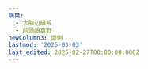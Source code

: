 ```yaml
---
病巣:
  - 大脳辺縁系
  - 前頭眼窩野
newColumn3: 両側
lastmod: '2025-03-03'
last_edited: 2025-02-27T00:00:00.000Z
---
```




